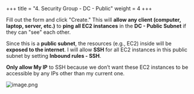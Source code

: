 +++
title = "4. Security Group - DC - Public"
weight = 4
+++


Fill out the form and click "Create." This will **allow any client (computer, laptop, server, etc.)** to **ping all EC2 instances** in the **DC - Public Subnet** if they can "see" each other.


Since this is a **public subnet**, the resources (e.g., EC2) inside will be **exposed to the internet**. I will allow **SSH** for all EC2 instances in this public subnet by setting **Inbound rules - SSH**.


**Only allow My IP** to SSH because we don’t want these EC2 instances to be accessible by any IPs other than my current one.


![image.png](/images/004-iv-setup-vpc-dc-resources/17-678028-image.png)


